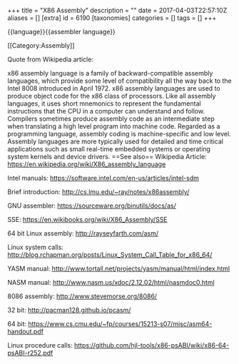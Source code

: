 +++
title = "X86 Assembly"
description = ""
date = 2017-04-03T22:57:10Z
aliases = []
[extra]
id = 6190
[taxonomies]
categories = []
tags = []
+++

{{language}}{{assembler language}}

[[Category:Assembly]]

Quote from Wikipedia article:

x86 assembly language is a family of backward-compatible assembly languages, which provide some level of compatibility all the way back to the Intel 8008 introduced in April 1972. x86 assembly languages are used to produce object code for the x86 class of processors. Like all assembly languages, it uses short mnemonics to represent the fundamental instructions that the CPU in a computer can understand and follow. Compilers sometimes produce assembly code as an intermediate step when translating a high level program into machine code. Regarded as a programming language, assembly coding is machine-specific and low level. Assembly languages are more typically used for detailed and time critical applications such as small real-time embedded systems or operating system kernels and device drivers.
==See also==
Wikipedia Article: https://en.wikipedia.org/wiki/X86_assembly_language

Intel manuals: https://software.intel.com/en-us/articles/intel-sdm

Brief introduction: http://cs.lmu.edu/~ray/notes/x86assembly/

GNU assembler: https://sourceware.org/binutils/docs/as/

SSE: https://en.wikibooks.org/wiki/X86_Assembly/SSE

64 bit Linux assembly: http://rayseyfarth.com/asm/

Linux system calls: http://blog.rchapman.org/posts/Linux_System_Call_Table_for_x86_64/

YASM manual: http://www.tortall.net/projects/yasm/manual/html/index.html

NASM manual: http://www.nasm.us/xdoc/2.12.02/html/nasmdoc0.html

8086 assembly: http://www.stevemorse.org/8086/

32 bit: http://pacman128.github.io/pcasm/

64 bit: https://www.cs.cmu.edu/~fp/courses/15213-s07/misc/asm64-handout.pdf

Linux procedure calls: https://github.com/hjl-tools/x86-psABI/wiki/x86-64-psABI-r252.pdf
